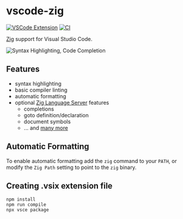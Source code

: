 # vscode-zig

[![VSCode Extension](https://img.shields.io/badge/vscode-extension-brightgreen)](https://marketplace.visualstudio.com/items?itemName=ziglang.zig)
[![CI](https://github.com/ziglang/vscode-zig/workflows/CI/badge.svg)](https://github.com/ziglang/vscode-zig/actions)

[Zig](http://ziglang.org/) support for Visual Studio Code.

![Syntax Highlighting, Code Completion](https://github.com/ziglang/vscode-zig/raw/HEAD/images/example.png)

## Features

- syntax highlighting
- basic compiler linting
- automatic formatting
- optional [Zig Language Server](https://github.com/zigtools/zls) features
  - completions
  - goto definition/declaration
  - document symbols
  - ... and [many more](https://github.com/zigtools/zls#features)

## Automatic Formatting

To enable automatic formatting add the `zig` command to your `PATH`, or
modify the `Zig Path` setting to point to the `zig` binary.

## Creating .vsix extension file

```
npm install
npm run compile
npx vsce package
```
